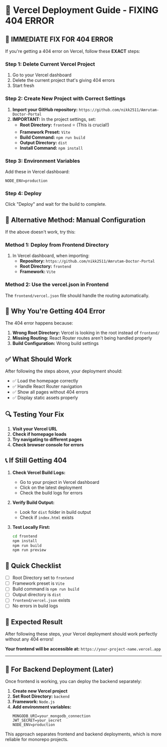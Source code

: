 # 🚀 Vercel Deployment Guide - FIXING 404 ERROR

## 🚨 **IMMEDIATE FIX FOR 404 ERROR**

If you're getting a 404 error on Vercel, follow these **EXACT** steps:

### **Step 1: Delete Current Vercel Project**
1. Go to your Vercel dashboard
2. Delete the current project that's giving 404 errors
3. Start fresh

### **Step 2: Create New Project with Correct Settings**
1. **Import your GitHub repository:** `https://github.com/nikk2511/Amrutam-Doctor-Portal`
2. **IMPORTANT:** In the project settings, set:
   - **Root Directory:** `frontend` ⭐ (This is crucial!)
   - **Framework Preset:** `Vite`
   - **Build Command:** `npm run build`
   - **Output Directory:** `dist`
   - **Install Command:** `npm install`

### **Step 3: Environment Variables**
Add these in Vercel dashboard:
```
NODE_ENV=production
```

### **Step 4: Deploy**
Click "Deploy" and wait for the build to complete.

## 🔧 **Alternative Method: Manual Configuration**

If the above doesn't work, try this:

### **Method 1: Deploy from Frontend Directory**
1. In Vercel dashboard, when importing:
   - **Repository:** `https://github.com/nikk2511/Amrutam-Doctor-Portal`
   - **Root Directory:** `frontend`
   - **Framework:** `Vite`

### **Method 2: Use the vercel.json in Frontend**
The `frontend/vercel.json` file should handle the routing automatically.

## 🐛 **Why You're Getting 404 Error**

The 404 error happens because:
1. **Wrong Root Directory:** Vercel is looking in the root instead of `frontend/`
2. **Missing Routing:** React Router routes aren't being handled properly
3. **Build Configuration:** Wrong build settings

## ✅ **What Should Work**

After following the steps above, your deployment should:
- ✅ Load the homepage correctly
- ✅ Handle React Router navigation
- ✅ Show all pages without 404 errors
- ✅ Display static assets properly

## 🔍 **Testing Your Fix**

1. **Visit your Vercel URL**
2. **Check if homepage loads**
3. **Try navigating to different pages**
4. **Check browser console for errors**

## 📞 **If Still Getting 404**

1. **Check Vercel Build Logs:**
   - Go to your project in Vercel dashboard
   - Click on the latest deployment
   - Check the build logs for errors

2. **Verify Build Output:**
   - Look for `dist` folder in build output
   - Check if `index.html` exists

3. **Test Locally First:**
   ```bash
   cd frontend
   npm install
   npm run build
   npm run preview
   ```

## 🎯 **Quick Checklist**

- [ ] Root Directory set to `frontend`
- [ ] Framework preset is `Vite`
- [ ] Build command is `npm run build`
- [ ] Output directory is `dist`
- [ ] `frontend/vercel.json` exists
- [ ] No errors in build logs

## 🚀 **Expected Result**

After following these steps, your Vercel deployment should work perfectly without any 404 errors!

**Your frontend will be accessible at:** `https://your-project-name.vercel.app`

---

## 📝 **For Backend Deployment (Later)**

Once frontend is working, you can deploy the backend separately:

1. **Create new Vercel project**
2. **Set Root Directory:** `backend`
3. **Framework:** `Node.js`
4. **Add environment variables:**
   ```
   MONGODB_URI=your_mongodb_connection
   JWT_SECRET=your_secret
   NODE_ENV=production
   ```

This approach separates frontend and backend deployments, which is more reliable for monorepo projects.
